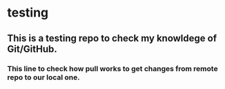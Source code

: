 # testing
## This is a testing repo to check my knowldege of Git/GitHub.
### This line to check how pull works to get changes from remote repo to our local one.
